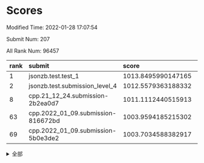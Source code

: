 # Scores

Modified Time: 2022-01-28 17:07:54

Submit Num: 207

All Rank Num: 96457

| rank |               submit               |       score        |       sigma        | pk_num |
| :--- | :--------------------------------- | :----------------- | :----------------- | :----- |
| 1    | jsonzb.test.test_1                 | 1013.8495990147165 | 0.8181260737941095 | 1866   |
| 2    | jsonzb.test.submission_level_4     | 1012.5579363188332 | 0.7904729484950508 | 1866   |
| 8    | cpp.21_12_24.submission-2b2ea0d7   | 1011.1112440515913 | 0.7621005435126905 | 1864   |
| 63   | cpp.2022_01_09.submission-816672bd | 1003.9594185215302 | 0.715243498416889  | 1864   |
| 69   | cpp.2022_01_09.submission-5b0e3de2 | 1003.7034588382917 | 0.715429914853634  | 1864   |


<details>
<summary>全部</summary>

| rank |                 submit                 |       score        |       sigma        | pk_num |
| :--- | :------------------------------------- | :----------------- | :----------------- | :----- |
| 1    | jsonzb.test.test_1                     | 1013.8495990147165 | 0.8181260737941095 | 1866   |
| 2    | jsonzb.test.submission_level_4         | 1012.5579363188332 | 0.7904729484950508 | 1866   |
| 3    | gobigger.level_3.submission_level_3_9  | 1011.827025201196  | 0.7647588204783772 | 1863   |
| 4    | gobigger.level_3.submission_level_3_5  | 1011.766655585689  | 0.770568747428627  | 1872   |
| 5    | gobigger.level_3.submission_level_3_13 | 1011.5083919548852 | 0.7705189263332999 | 1862   |
| 6    | gobigger.level_3.submission_level_3_31 | 1011.4414549177749 | 0.7994979450351989 | 1866   |
| 7    | gobigger.level_3.submission_level_3_27 | 1011.2326314328823 | 0.762925851279297  | 1865   |
| 8    | cpp.21_12_24.submission-2b2ea0d7       | 1011.1112440515913 | 0.7621005435126905 | 1864   |
| 9    | gobigger.level_3.submission_level_3_25 | 1010.9324793277613 | 0.7645084954421986 | 1863   |
| 10   | gobigger.level_3.submission_level_3_21 | 1010.8323633279637 | 0.7554390875982634 | 1862   |
| 11   | gobigger.level_3.submission_level_3_39 | 1010.7221672392145 | 0.7621390563275391 | 1859   |
| 12   | gobigger.level_3.submission_level_3_2  | 1010.7116550720086 | 0.7520413467139776 | 1861   |
| 13   | gobigger.level_3.submission_level_3_0  | 1010.6127032461034 | 0.7724501804543014 | 1861   |
| 14   | gobigger.level_3.submission_level_3_32 | 1010.5601705279067 | 0.7703623604441405 | 1868   |
| 15   | gobigger.level_3.submission_level_3_42 | 1010.5055048687117 | 0.7770615650319966 | 1863   |
| 16   | gobigger.level_3.submission_level_3_17 | 1010.4450769264682 | 0.7786973007217676 | 1863   |
| 17   | gobigger.level_3.submission_level_3_34 | 1010.2786880445623 | 0.7673540068642101 | 1862   |
| 18   | gobigger.level_3.submission_level_3_16 | 1010.2396815742625 | 0.7653230786628881 | 1861   |
| 19   | gobigger.level_3.submission_level_3_10 | 1010.1428269867806 | 0.7571498491633332 | 1863   |
| 20   | gobigger.level_3.submission_level_3_8  | 1010.0332860553413 | 0.7365161888759115 | 1870   |
| 21   | gobigger.level_3.submission_level_3_19 | 1009.9917591956261 | 0.7571295039737238 | 1862   |
| 22   | gobigger.level_3.submission_level_3_29 | 1009.965588744253  | 0.7839712078794663 | 1867   |
| 23   | gobigger.level_3.submission_level_3_20 | 1009.9480252384429 | 0.7556053341318332 | 1865   |
| 24   | gobigger.level_3.submission_level_3_7  | 1009.9457788727193 | 0.7576014448768447 | 1855   |
| 25   | gobigger.level_3.submission_level_3_49 | 1009.8555894664148 | 0.771617261274497  | 1867   |
| 26   | gobigger.level_3.submission_level_3_6  | 1009.8392414027442 | 0.7672281843051257 | 1867   |
| 27   | gobigger.level_3.submission_level_3_4  | 1009.8073516308294 | 0.7512444981524411 | 1865   |
| 28   | gobigger.level_3.submission_level_3_15 | 1009.7398955917483 | 0.7530904964625608 | 1867   |
| 29   | gobigger.level_3.submission_level_3_11 | 1009.7330579062326 | 0.7570960816832749 | 1866   |
| 30   | gobigger.level_3.submission_level_3_3  | 1009.7087108586436 | 0.7563588997797449 | 1860   |
| 31   | gobigger.level_3.submission_level_3_43 | 1009.6818434203637 | 0.7572051232723537 | 1866   |
| 32   | gobigger.level_3.submission_level_3_40 | 1009.6350272002453 | 0.7554820279227197 | 1868   |
| 33   | gobigger.level_3.submission_level_3_45 | 1009.612583511222  | 0.7761657836431435 | 1857   |
| 34   | gobigger.level_3.submission_level_3_18 | 1009.5925796948873 | 0.763250698655708  | 1864   |
| 35   | gobigger.level_3.submission_level_3_26 | 1009.4975148206549 | 0.7535496852270656 | 1861   |
| 36   | gobigger.level_3.submission_level_3_47 | 1009.4971982584428 | 0.7402685947689965 | 1868   |
| 37   | gobigger.level_3.submission_level_3_35 | 1009.4173987712173 | 0.7646786464109748 | 1866   |
| 38   | gobigger.level_3.submission_level_3_37 | 1009.3582807392909 | 0.7396343749296093 | 1866   |
| 39   | gobigger.level_3.submission_level_3_12 | 1009.2251810275907 | 0.7447756785062319 | 1866   |
| 40   | gobigger.level_3.submission_level_3_38 | 1009.2213431921823 | 0.7652560984694576 | 1865   |
| 41   | gobigger.level_3.submission_level_3_28 | 1009.1800314071241 | 0.7392573232066836 | 1861   |
| 42   | gobigger.level_3.submission_level_3_14 | 1009.15466855042   | 0.7623774631983253 | 1867   |
| 43   | gobigger.level_3.submission_level_3_22 | 1009.1007187283966 | 0.7429215038527898 | 1864   |
| 44   | gobigger.level_3.submission_level_3_24 | 1009.0866490462264 | 0.74358465262933   | 1862   |
| 45   | gobigger.level_3.submission_level_3_30 | 1009.0122363341947 | 0.7400159883829889 | 1865   |
| 46   | gobigger.level_3.submission_level_3_1  | 1008.8986828899529 | 0.7448040277990318 | 1865   |
| 47   | gobigger.level_3.submission_level_3_36 | 1008.8163667416588 | 0.73086058185866   | 1866   |
| 48   | gobigger.level_3.submission_level_3_23 | 1008.6798486188771 | 0.7375619683574461 | 1864   |
| 49   | gobigger.level_3.submission_level_3_46 | 1008.5497477826748 | 0.7283362778320694 | 1866   |
| 50   | gobigger.level_3.submission_level_3_44 | 1008.3294610883763 | 0.7364313436422033 | 1865   |
| 51   | gobigger.level_3.submission_level_3_41 | 1008.3060928572614 | 0.7515765167678782 | 1860   |
| 52   | gobigger.level_3.submission_level_3_48 | 1008.1873460374125 | 0.7410977691285763 | 1861   |
| 53   | gobigger.level_3.submission_level_3_33 | 1008.055286728856  | 0.7412967702161769 | 1868   |
| 54   | gobigger.level_1.submission_level_1_15 | 1004.94593154098   | 0.7035580811568951 | 1866   |
| 55   | gobigger.level_1.submission_level_1_5  | 1004.7606434941514 | 0.7161883145018426 | 1860   |
| 56   | gobigger.level_1.submission_level_1_32 | 1004.7493968952358 | 0.7142308498917939 | 1861   |
| 57   | gobigger.level_1.submission_level_1_3  | 1004.4790480493307 | 0.7251003115635961 | 1857   |
| 58   | gobigger.level_1.submission_level_1_0  | 1004.333279103457  | 0.7196009415941974 | 1864   |
| 59   | gobigger.level_1.submission_level_1_6  | 1004.1713070182168 | 0.713043643410636  | 1867   |
| 60   | gobigger.level_1.submission_level_1_20 | 1004.1137698594137 | 0.7355662515196184 | 1867   |
| 61   | gobigger.level_1.submission_level_1_37 | 1004.0972383483394 | 0.7056043258541563 | 1864   |
| 62   | gobigger.level_1.submission_level_1_28 | 1004.0080976406343 | 0.7208799088252402 | 1863   |
| 63   | cpp.2022_01_09.submission-816672bd     | 1003.9594185215302 | 0.715243498416889  | 1864   |
| 64   | gobigger.level_1.submission_level_1_16 | 1003.9337395451361 | 0.7208814287727136 | 1859   |
| 65   | gobigger.level_1.submission_level_1_13 | 1003.930240486387  | 0.7180688175367601 | 1863   |
| 66   | gobigger.level_1.submission_level_1_21 | 1003.8886317239334 | 0.7220131793020811 | 1866   |
| 67   | gobigger.level_1.submission_level_1_36 | 1003.8750906875849 | 0.7174361725509786 | 1867   |
| 68   | gobigger.level_1.submission_level_1_7  | 1003.8137582936787 | 0.7081648234587319 | 1862   |
| 69   | cpp.2022_01_09.submission-5b0e3de2     | 1003.7034588382917 | 0.715429914853634  | 1864   |
| 70   | gobigger.level_1.submission_level_1_34 | 1003.6778263296027 | 0.709103474425387  | 1867   |
| 71   | gobigger.level_1.submission_level_1_1  | 1003.6322313376419 | 0.7143977566714833 | 1864   |
| 72   | gobigger.level_1.submission_level_1_46 | 1003.5733897830154 | 0.7090376360453707 | 1862   |
| 73   | gobigger.level_1.submission_level_1_11 | 1003.5438856205088 | 0.7222425678099872 | 1862   |
| 74   | gobigger.level_1.submission_level_1_17 | 1003.4243161072776 | 0.7144144537627798 | 1861   |
| 75   | gobigger.level_1.submission_level_1_12 | 1003.392266583742  | 0.7231701003558225 | 1863   |
| 76   | gobigger.level_1.submission_level_1_9  | 1003.3778390754227 | 0.7101154994358281 | 1864   |
| 77   | gobigger.level_1.submission_level_1_39 | 1003.3669876455116 | 0.7119729548980153 | 1867   |
| 78   | gobigger.level_1.submission_level_1_27 | 1003.2993935997919 | 0.7149125567630864 | 1869   |
| 79   | gobigger.level_1.submission_level_1_24 | 1003.2615625408838 | 0.7116114664422384 | 1864   |
| 80   | gobigger.level_1.submission_level_1_33 | 1003.2487583384594 | 0.7286600916337292 | 1860   |
| 81   | gobigger.level_1.submission_level_1_42 | 1003.1409159884316 | 0.7222362253424731 | 1863   |
| 82   | gobigger.level_1.submission_level_1_40 | 1003.1406439880018 | 0.7073495303060964 | 1864   |
| 83   | gobigger.level_1.submission_level_1_43 | 1003.1091152320137 | 0.7103478499691402 | 1862   |
| 84   | gobigger.level_1.submission_level_1_8  | 1003.0538533994467 | 0.71910186478465   | 1859   |
| 85   | gobigger.level_1.submission_level_1_2  | 1003.0378791412519 | 0.7154222610497407 | 1866   |
| 86   | gobigger.level_1.submission_level_1_29 | 1003.0001493507806 | 0.712981444469995  | 1864   |
| 87   | gobigger.level_1.submission_level_1_48 | 1002.9985916931187 | 0.7179846584210903 | 1865   |
| 88   | gobigger.level_1.submission_level_1_30 | 1002.9417139352236 | 0.7204679271539155 | 1861   |
| 89   | gobigger.level_1.submission_level_1_45 | 1002.91878209448   | 0.7045761197619945 | 1867   |
| 90   | gobigger.level_1.submission_level_1_25 | 1002.9072062340676 | 0.7124507159267243 | 1862   |
| 91   | gobigger.level_1.submission_level_1_49 | 1002.9067288525946 | 0.7148205408247155 | 1866   |
| 92   | gobigger.level_1.submission_level_1_19 | 1002.8497328749041 | 0.7165036082429328 | 1865   |
| 93   | gobigger.level_1.submission_level_1_44 | 1002.7992654448642 | 0.7170624290985725 | 1869   |
| 94   | gobigger.level_1.submission_level_1_35 | 1002.784603226382  | 0.7200526584500451 | 1869   |
| 95   | gobigger.level_1.submission_level_1_18 | 1002.7471095323606 | 0.7162977289349989 | 1865   |
| 96   | gobigger.level_1.submission_level_1_41 | 1002.676728454664  | 0.7103141210942681 | 1864   |
| 97   | gobigger.level_1.submission_level_1_23 | 1002.3711001152816 | 0.7148135429994577 | 1864   |
| 98   | gobigger.level_1.submission_level_1_14 | 1002.3252384949485 | 0.7178796748665999 | 1855   |
| 99   | gobigger.level_1.submission_level_1_22 | 1002.2595953818243 | 0.7121884268615427 | 1862   |
| 100  | gobigger.level_1.submission_level_1_10 | 1002.2346609110684 | 0.7227892474848109 | 1861   |
| 101  | gobigger.level_1.submission_level_1_31 | 1002.0155715561673 | 0.7239031907295986 | 1867   |
| 102  | gobigger.level_1.submission_level_1_26 | 1001.9073927656422 | 0.7149652637921802 | 1864   |
| 103  | gobigger.level_1.submission_level_1_47 | 1001.7074768179817 | 0.7122463590390906 | 1868   |
| 104  | gobigger.level_1.submission_level_1_4  | 1001.0957726868561 | 0.7113896408742068 | 1865   |
| 105  | gobigger.level_1.submission_level_1_38 | 1000.485711021531  | 0.7141057258932614 | 1865   |
| 106  | gobigger.random.submission_random_28   | 997.5207605317057  | 0.6989677534162025 | 1860   |
| 107  | gobigger.random.submission_random_27   | 997.3638121709     | 0.7052449928550945 | 1863   |
| 108  | gobigger.random.submission_random_37   | 997.1957730265873  | 0.7105012762115828 | 1865   |
| 109  | gobigger.random.submission_random_41   | 997.1272217728675  | 0.708468076990945  | 1861   |
| 110  | gobigger.random.submission_random_16   | 996.9333178102505  | 0.7088580527946806 | 1863   |
| 111  | gobigger.random.submission_random_5    | 996.9224482311739  | 0.7161554453623155 | 1863   |
| 112  | gobigger.random.submission_random_45   | 996.777649045353   | 0.7026523090099054 | 1865   |
| 113  | gobigger.random.submission_random_38   | 996.7773701899084  | 0.695613254399457  | 1862   |
| 114  | gobigger.random.submission_random_10   | 996.7627899222144  | 0.7020126599616041 | 1862   |
| 115  | gobigger.random.submission_random_9    | 996.7418137928254  | 0.7186437527948676 | 1867   |
| 116  | gobigger.random.submission_random_39   | 996.7275524412605  | 0.7055808874584788 | 1867   |
| 117  | gobigger.random.submission_random_14   | 996.6442632734636  | 0.7027691776333382 | 1863   |
| 118  | gobigger.random.submission_random_23   | 996.4072847930191  | 0.7084023185645946 | 1863   |
| 119  | gobigger.random.submission_random_0    | 996.33719856683    | 0.7128178429667212 | 1866   |
| 120  | gobigger.random.submission_random_21   | 996.3197095668629  | 0.699903294465062  | 1863   |
| 121  | gobigger.random.submission_random_36   | 996.2963822408221  | 0.7109469023853559 | 1867   |
| 122  | gobigger.random.submission_random_18   | 996.2924693956552  | 0.6979677908971909 | 1864   |
| 123  | gobigger.random.submission_random_29   | 996.2208538290893  | 0.7066746936235089 | 1864   |
| 124  | gobigger.random.submission_random_49   | 996.2185460985943  | 0.7171330409411029 | 1859   |
| 125  | gobigger.random.submission_random_17   | 996.1191436685265  | 0.7171048868731238 | 1862   |
| 126  | gobigger.random.submission_random_6    | 996.078963458618   | 0.7019663951374908 | 1864   |
| 127  | gobigger.random.submission_random_34   | 996.0027294305652  | 0.7099687588093379 | 1863   |
| 128  | gobigger.random.submission_random_43   | 995.9691802054474  | 0.7058854616619359 | 1867   |
| 129  | gobigger.random.submission_random_22   | 995.8770492424065  | 0.7182183284462328 | 1866   |
| 130  | gobigger.random.submission_random_26   | 995.8474212129614  | 0.7013924442609627 | 1862   |
| 131  | gobigger.random.submission_random_19   | 995.835759206852   | 0.7098248235991715 | 1861   |
| 132  | gobigger.random.submission_random_25   | 995.8320635058642  | 0.7111946962418877 | 1864   |
| 133  | gobigger.random.submission_random_31   | 995.8173499069022  | 0.7064941544721315 | 1864   |
| 134  | gobigger.random.submission_random_11   | 995.8155679626935  | 0.7094426213576089 | 1874   |
| 135  | gobigger.random.submission_random_44   | 995.749525260778   | 0.7105836501466796 | 1865   |
| 136  | gobigger.random.submission_random_4    | 995.7297698175104  | 0.7339042934991903 | 1867   |
| 137  | gobigger.random.submission_random_30   | 995.723916813788   | 0.7136265212405601 | 1866   |
| 138  | gobigger.random.submission_random_42   | 995.701136565534   | 0.6990746573862276 | 1861   |
| 139  | gobigger.random.submission_random_24   | 995.6467532410285  | 0.7163553712161702 | 1865   |
| 140  | gobigger.random.submission_random_8    | 995.6405728700585  | 0.7201404084374464 | 1857   |
| 141  | gobigger.random.submission_random_46   | 995.6344138561813  | 0.7169987476158171 | 1865   |
| 142  | gobigger.random.submission_random_7    | 995.6278672224186  | 0.713603584619705  | 1866   |
| 143  | gobigger.random.submission_random_12   | 995.5084858310953  | 0.7180669820924425 | 1863   |
| 144  | gobigger.random.submission_random_13   | 995.4296050475906  | 0.7142800911227669 | 1868   |
| 145  | gobigger.random.submission_random_40   | 995.4144547645216  | 0.70615420958672   | 1866   |
| 146  | gobigger.random.submission_random_2    | 995.3762785529125  | 0.7041752596857048 | 1865   |
| 147  | gobigger.random.submission_random_33   | 995.2782319215287  | 0.7115471843601513 | 1868   |
| 148  | gobigger.random.submission_random_1    | 995.2654028319959  | 0.7070058281994538 | 1860   |
| 149  | gobigger.random.submission_random_20   | 995.2564668483612  | 0.7069390408704641 | 1869   |
| 150  | gobigger.random.submission_random_48   | 995.2239424587683  | 0.7069173476944927 | 1866   |
| 151  | gobigger.random.submission_random_35   | 995.222406619741   | 0.7187285154550401 | 1864   |
| 152  | gobigger.random.submission_random_3    | 995.1660971075802  | 0.711008554048063  | 1862   |
| 153  | gobigger.random.submission_random_15   | 995.0764389825603  | 0.7091395442487213 | 1865   |
| 154  | gobigger.random.submission_random_47   | 995.0476728006439  | 0.7100911390622008 | 1862   |
| 155  | gobigger.random.submission_random_32   | 994.7440876924562  | 0.7193409283235807 | 1859   |
| 156  | gobigger.level_2.submission_level_2_15 | 994.1657806145905  | 0.7560488026020697 | 1861   |
| 157  | gobigger.level_2.submission_level_2_40 | 993.8118558952638  | 0.7277987588876068 | 1866   |
| 158  | gobigger.level_2.submission_level_2_23 | 993.6862238985268  | 0.7114378510622416 | 1865   |
| 159  | gobigger.level_2.submission_level_2_32 | 993.4528709443824  | 0.7508491562312918 | 1867   |
| 160  | gobigger.level_2.submission_level_2_25 | 993.4213866091682  | 0.7372541600875673 | 1866   |
| 161  | gobigger.level_2.submission_level_2_22 | 993.2367186616451  | 0.7295472150326145 | 1864   |
| 162  | gobigger.level_2.submission_level_2_17 | 993.2083169729054  | 0.7291704337264087 | 1862   |
| 163  | gobigger.level_2.submission_level_2_48 | 993.1633012621686  | 0.7460936059567612 | 1868   |
| 164  | gobigger.level_2.submission_level_2_46 | 993.0127706720651  | 0.7271991278417269 | 1865   |
| 165  | gobigger.level_2.submission_level_2_1  | 992.9692172743821  | 0.7318657306712729 | 1868   |
| 166  | gobigger.level_2.submission_level_2_16 | 992.8507095968182  | 0.7383616351613724 | 1861   |
| 167  | gobigger.level_2.submission_level_2_34 | 992.7749628901613  | 0.746295990219675  | 1868   |
| 168  | gobigger.level_2.submission_level_2_4  | 992.6959227995062  | 0.7476970074881645 | 1864   |
| 169  | gobigger.level_2.submission_level_2_49 | 992.6946128182835  | 0.7418127222265004 | 1868   |
| 170  | gobigger.level_2.submission_level_2_10 | 992.6058697566352  | 0.7379179074292656 | 1865   |
| 171  | gobigger.level_2.submission_level_2_26 | 992.5548304669826  | 0.7309007233001101 | 1860   |
| 172  | gobigger.level_2.submission_level_2_18 | 992.5027475238878  | 0.7511448420679815 | 1862   |
| 173  | gobigger.level_2.submission_level_2_19 | 992.493996823203   | 0.7402019638906054 | 1859   |
| 174  | gobigger.level_2.submission_level_2_37 | 992.4930621831228  | 0.7548724285243952 | 1863   |
| 175  | gobigger.level_2.submission_level_2_31 | 992.4580248859755  | 0.7331368683959447 | 1866   |
| 176  | gobigger.level_2.submission_level_2_0  | 992.4435612693331  | 0.7412521251143271 | 1861   |
| 177  | gobigger.level_2.submission_level_2_41 | 992.4230914418212  | 0.7576625246179785 | 1861   |
| 178  | gobigger.level_2.submission_level_2_6  | 992.3975010925561  | 0.7646775249066935 | 1860   |
| 179  | gobigger.level_2.submission_level_2_3  | 992.3966146467643  | 0.7329019950599328 | 1863   |
| 180  | gobigger.level_2.submission_level_2_29 | 992.3850165673882  | 0.742630559337431  | 1861   |
| 181  | gobigger.level_2.submission_level_2_36 | 992.3786537799168  | 0.7578151298997082 | 1868   |
| 182  | gobigger.level_2.submission_level_2_39 | 992.3768042604919  | 0.7453973193851068 | 1864   |
| 183  | gobigger.level_2.submission_level_2_9  | 992.2282852753083  | 0.7475809345067901 | 1861   |
| 184  | gobigger.level_2.submission_level_2_14 | 992.147262879359   | 0.7538527083944943 | 1866   |
| 185  | gobigger.level_2.submission_level_2_42 | 992.0917339757183  | 0.7475786091885336 | 1869   |
| 186  | gobigger.level_2.submission_level_2_27 | 992.0639971577712  | 0.7339115322307312 | 1865   |
| 187  | gobigger.level_2.submission_level_2_20 | 991.8281921397787  | 0.7552306384064823 | 1860   |
| 188  | gobigger.level_2.submission_level_2_24 | 991.7962062624307  | 0.769249977709733  | 1861   |
| 189  | gobigger.level_2.submission_level_2_28 | 991.7959464672524  | 0.7518052849519817 | 1861   |
| 190  | gobigger.level_2.submission_level_2_2  | 991.7872391439086  | 0.7421689885291265 | 1863   |
| 191  | gobigger.level_2.submission_level_2_33 | 991.7041265812204  | 0.7460412126442802 | 1860   |
| 192  | gobigger.level_2.submission_level_2_35 | 991.6700294928073  | 0.7404751191499251 | 1865   |
| 193  | gobigger.level_2.submission_level_2_30 | 991.4769459006243  | 0.7567477004968897 | 1867   |
| 194  | gobigger.level_2.submission_level_2_45 | 991.3666629450031  | 0.7435675721045021 | 1864   |
| 195  | gobigger.level_2.submission_level_2_8  | 991.3386147177736  | 0.7496206465566276 | 1873   |
| 196  | gobigger.level_2.submission_level_2_12 | 991.3057919634437  | 0.7723759855841807 | 1863   |
| 197  | gobigger.level_2.submission_level_2_43 | 991.1443164245903  | 0.7511469281306905 | 1861   |
| 198  | gobigger.level_2.submission_level_2_44 | 991.1380847447072  | 0.7586665775889317 | 1862   |
| 199  | gobigger.level_2.submission_level_2_38 | 991.0125369767238  | 0.7504470613566635 | 1860   |
| 200  | gobigger.level_2.submission_level_2_21 | 990.8206948120619  | 0.7722013914432366 | 1863   |
| 201  | gobigger.level_2.submission_level_2_13 | 990.7926159129132  | 0.7639645845043358 | 1863   |
| 202  | gobigger.level_2.submission_level_2_47 | 990.4156409974886  | 0.7415577246697641 | 1864   |
| 203  | gobigger.level_2.submission_level_2_5  | 989.957848867661   | 0.7623856260733991 | 1863   |
| 204  | gobigger.level_2.submission_level_2_7  | 989.4583372752768  | 0.7712115847228889 | 1859   |
| 205  | gobigger.level_2.submission_level_2_11 | 989.3760307254694  | 0.7904075720096175 | 1859   |
| 206  | gobigger.none.submission_none_1        | 977.2473587455623  | 1.2298930286263625 | 1865   |
| 207  | gobigger.none.submission_none_0        | 976.2578135261389  | 1.3484248559688672 | 1864   |

</details>